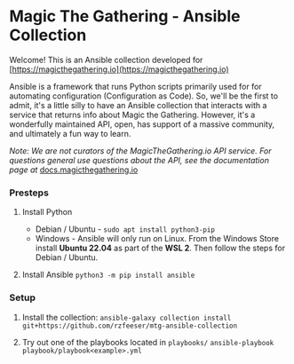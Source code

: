 # Magic The Gathering - Ansible Collection

Welcome! This is an Ansible collection developed for [https://magicthegathering.io](https://magicthegathering.io)

Ansible is a framework that runs Python scripts primarily used for for automating configuration (Configuration as Code). So, we'll be the first to admit, it's a little silly to have an Ansible collection that interacts with a service that returns info about Magic the Gathering. However, it's a wonderfully maintained API, open, has support of a massive community, and ultimately a fun way to learn. 

*Note: We are not curators of the MagicTheGathering.io API service. For questions general use questions about the API, see the documentation page at* [docs.magicthegathering.io](https://docs.magicthegathering.io)

### Presteps

1. Install Python
    - Debian / Ubuntu - `sudo apt install python3-pip`
    - Windows - Ansible will only run on Linux. From the Windows Store install **Ubuntu 22.04** as part of the **WSL 2**. Then follow the steps for Debian / Ubuntu.

2. Install Ansible
    `python3 -m pip install ansible`

### Setup

1. Install the collection:
    `ansible-galaxy collection install git+https://github.com/rzfeeser/mtg-ansible-collection`
    
2. Try out one of the playbooks located in `playbooks/`
    `ansible-playbook playbook/playbook<example>.yml`
